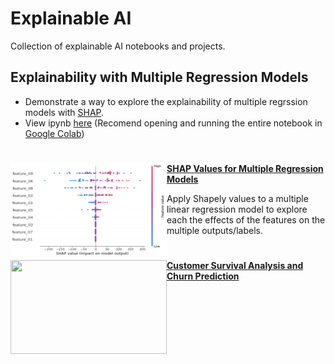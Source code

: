 # Explainable AI

Collection of explainable AI notebooks and projects.

## Explainability with Multiple Regression Models

- Demonstrate a way to explore the explainability of multiple regrssion models with [SHAP](https://github.com/slundberg/shap).
- View ipynb [here]() (Recomend opening and running the entire notebook in [Google Colab](https://colab.research.google.com/notebooks/intro.ipynb))

#

<img align="left" width="250" height="150" src="https://github.com/coryroyce/Explainable_AI/blob/main/Reference_Material/Images/SHAP_Summary_Plot_01.png"> **[SHAP Values for Multiple Regression Models](https://github.com/coryroyce/Explainable_AI/blob/main/Notebooks/SHAP_Values_for_Multiple_Regression_Models.ipynb)**

Apply Shapely values to a multiple linear regression model to explore each the effects of the features on the multiple outputs/labels.

#

<img align="left" width="250" height="150" src="https://github.com/archd3sai/Portfolio/blob/master/Images/telecom.jpg"> **[Customer Survival Analysis and Churn Prediction](https://github.com/archd3sai/Customer-Survival-Analysis-and-Churn-Prediction)**
